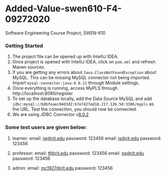 # Added-Value-swen610-F4-09272020
Software Engineering Course Project, SWEN-610

### Getting Started

1. The project file can be opened up with IntelliJ IDEA. 
2. Once project is opened with IntelliJ IDEA, click on `pom.xml` and refresh Maven sources. 
3. If you are getting any errors about `Java.ClassNotFoundException` about MySQL. This can be missing MySQL connector not being imported. Import `mysql-connector-java-8.0.21` through Module settings. 
4. Once everything is running, access MyPLS through http://localhost:8080/register
5. To set up the database locally, add the Data Source MySQL and add `jdbc:mysql://b8bfeaec94d3d2:b7e7427e@18.217.126.50:3306/mypls` as the URL. Test the connection, you should now be connected.
6. We are using JDBC Connector v[8.0.2](https://dev.mysql.com/downloads/connector/j/)

### Some test users are given below:
1. learner:
email: jw@rit.edu
password: 123456
email: js@rit.edu
password: 123456

2. professor:
email: tf@rit.edu
password: 123456
email: ps@rit.edu
password: 123456

3. admin:
email: mc1927@rit.edu
password: 123456
